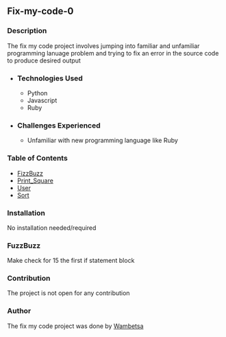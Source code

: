 ## Fix-my-code-0

### Description
The fix my code project involves jumping into familiar and unfamiliar programming lanuage problem and trying to fix an error in the source code to produce desired output

  - ### Technologies Used
    - Python
    - Javascript
    - Ruby

  - ### Challenges Experienced
    - Unfamiliar with new programming language like Ruby

### Table of Contents
- [FizzBuzz](https://github.com/wambetsa/Fix_My_Code_Challenge/blob/main/0x00-challenge/0-fizzbuzz.py)
- [Print_Square](https://github.com/wambetsa/Fix_My_Code_Challenge/blob/main/0x00-challenge/1-print_square.js)
- [User](https://github.com/wambetsa/Fix_My_Code_Challenge/blob/main/0x00-challenge/3-user.py)
- [Sort](https://github.com/wambetsa/Fix_My_Code_Challenge/blob/main/0x00-challenge/2-sort.rb)

### Installation
No installation needed/required


### FuzzBuzz
Make check for 15 the first if statement block

### Contribution
The project is not open for any contribution

### Author
The fix my code project was done by [Wambetsa](https://github.com/wambetsa)